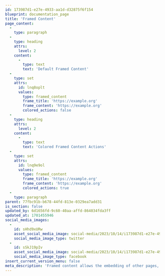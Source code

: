```yaml
---
id: 173987d1-e27e-4933-aa1d-d32875f6f154
blueprint: documentation_page
title: 'Framed Content'
page_content:
  -
    type: paragraph
  -
    type: heading
    attrs:
      level: 2
    content:
      -
        type: text
        text: 'Default Framed Content'
  -
    type: set
    attrs:
      id: lnq8oplt
      values:
        type: framed_content
        frame_title: 'https://example.org'
        frame_content: 'https://example.org'
        colored_actions: false
  -
    type: heading
    attrs:
      level: 2
    content:
      -
        type: text
        text: 'Colored Framed Content Actions'
  -
    type: set
    attrs:
      id: lnq9e9ol
      values:
        type: framed_content
        frame_title: 'https://example.org'
        frame_content: 'https://example.org'
        colored_actions: true
  -
    type: paragraph
parent: 77fbc91b-b678-44fd-813e-0329ea7add31
is_section: false
updated_by: 6d1656fd-9c60-40aa-affd-864034fda3ff
updated_at: 1701455946
social_media_images:
  -
    id: sHhd9xURw
    asset_social_media_image: social-media/2023/10/14/i173987d1-e27e-4933-aa1d-d32875f6f154-twitter.png
    social_media_image_type: twitter
  -
    id: sSkJ19pIv
    asset_social_media_image: social-media/2023/10/14/i173987d1-e27e-4933-aa1d-d32875f6f154-facebook.png
    social_media_image_type: facebook
insert_current_version_menu: false
meta_description: 'Framed content allows the embedding of other pages, with a simplified browser-like frame surrounding the content. Embedded pages must be CORS-compatible.'
---
```


